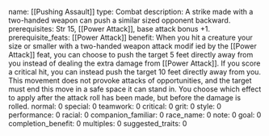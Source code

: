 name: [[Pushing Assault]]
type: Combat
description: A strike made with a two-handed weapon can push a similar sized opponent backward.
prerequisites: Str 15, [[Power Attack]], base attack bonus +1.
prerequisite_feats: [[Power Attack]]
benefit: When you hit a creature your size or smaller with a two-handed weapon attack modif ied by the [[Power Attack]] feat, you can choose to push the target 5 feet directly away from you instead of dealing the extra damage from [[Power Attack]]. If you score a critical hit, you can instead push the target 10 feet directly away from you. This movement does not provoke attacks of opportunities, and the target must end this move in a safe space it can stand in. You choose which effect to apply after the attack roll has been made, but before the damage is rolled.
normal: 0
special: 0
teamwork: 0
critical: 0
grit: 0
style: 0
performance: 0
racial: 0
companion_familiar: 0
race_name: 0
note: 0
goal: 0
completion_benefit: 0
multiples: 0
suggested_traits: 0
